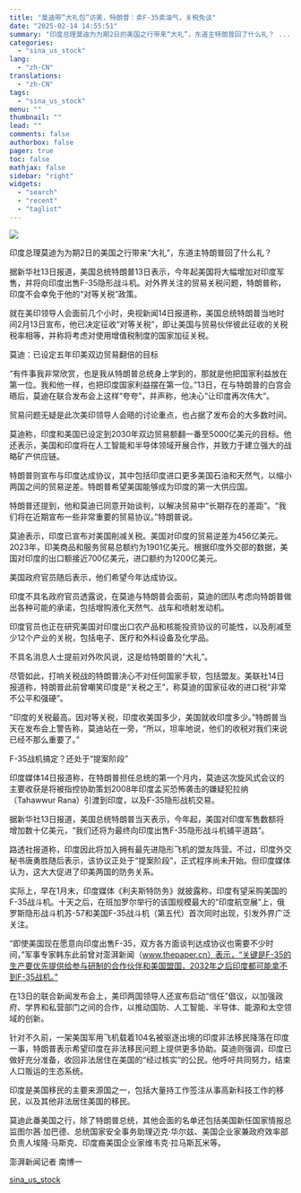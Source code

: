 ```yaml
---
title: "莫迪带“大礼包”访美，特朗普：卖F-35卖油气，关税免谈"
date: "2025-02-14 14:55:51"
summary: "印度总理莫迪为为期2日的美国之行带来“大礼”，东道主特朗普回了什么礼？ ..."
categories:
  - "sina_us_stock"
lang:
  - "zh-CN"
translations:
  - "zh-CN"
tags:
  - "sina_us_stock"
menu: ""
thumbnail: ""
lead: ""
comments: false
authorbox: false
pager: true
toc: false
mathjax: false
sidebar: "right"
widgets:
  - "search"
  - "recent"
  - "taglist"
---
```


![](//n.sinaimg.cn/sinakd20250214s/200/w640h360/20250214/e39d-67fd54399a8b3e8a0c8bc7ac1bec4851.jpg)

印度总理莫迪为为期2日的美国之行带来“大礼”，东道主特朗普回了什么礼？

据新华社13日报道，美国总统特朗普13日表示，今年起美国将大幅增加对印度军售，并将向印度出售F-35隐形战斗机。对外界关注的贸易关税问题，特朗普称，印度不会幸免于他的“对等关税”政策。

就在美印领导人会面前几个小时，央视新闻14日报道称，美国总统特朗普当地时间2月13日宣布，他已决定征收“对等关税”，即让美国与贸易伙伴彼此征收的关税税率相等，并称将考虑对使用增值税制度的国家加征关税。

莫迪：已设定五年印美双边贸易翻倍的目标

“有件事我非常欣赏，也是我从特朗普总统身上学到的，那就是他把国家利益放在第一位。我和他一样，也把印度国家利益摆在第一位。”13日，在与特朗普的白宫会晤后，莫迪在联合发布会上这样“夸夸”，并声称，他决心“让印度再次伟大”。

贸易问题无疑是此次美印领导人会晤的讨论重点，也占据了发布会的大多数时间。

莫迪称，印度和美国已设定到2030年双边贸易额翻一番至5000亿美元的目标。他还表示，美国和印度将在人工智能和半导体领域开展合作，并致力于建立强大的战略矿产供应链。

特朗普则宣布与印度达成协议，其中包括印度进口更多美国石油和天然气，以缩小两国之间的贸易逆差。特朗普希望美国能够成为印度的第一大供应国。

特朗普还提到，他和莫迪已同意开始谈判，以解决贸易中“长期存在的差距”。“我们将在近期宣布一些非常重要的贸易协议。”特朗普说。

莫迪表示，印度已宣布对美国削减关税。美国对印度的贸易逆差为456亿美元。2023年，印美商品和服务贸易总额约为1901亿美元。根据印度外交部的数据，美国对印度的出口额接近700亿美元，进口额约为1200亿美元。

美国政府官员随后表示，他们希望今年达成协议。

印度不具名政府官员透露说，在莫迪与特朗普会面前，莫迪的团队考虑向特朗普做出各种可能的承诺，包括增购液化天然气、战车和喷射发动机。

印度官员也正在研究美国对印度出口农产品和核能投资协议的可能性，以及削减至少12个产业的关税，包括电子、医疗和外科设备及化学品。

不具名消息人士提前对外吹风说，这是给特朗普的“大礼”。

尽管如此，打响关税战的特朗普决心不对任何国家手软，包括盟友。美联社14日报道称，特朗普此前曾嘲笑印度是“关税之王”，称莫迪的国家征收的进口税“非常不公平和强硬”。

“印度的关税最高。因对等关税，印度收美国多少，美国就收印度多少。”特朗普当天在发布会上警告称，莫迪站在一旁，“所以，坦率地说，他们的收税对我们来说已经不那么重要了。”

F-35战机搞定？还处于“提案阶段”

印度媒体14日报道称，在特朗普担任总统的第一个月内，莫迪这次旋风式会议的主要收获是将被指控协助策划2008年印度孟买恐怖袭击的嫌疑犯拉纳（Tahawwur Rana）引渡到印度，以及F-35隐形战机交易。

据新华社13日报道，美国总统特朗普当天表示，今年起，美国对印度军售数额将增加数十亿美元，“我们还将为最终向印度出售F-35隐形战斗机铺平道路”。

路透社报道称，印度因此将加入拥有最先进隐形飞机的盟友阵营。不过，印度外交秘书唐勇胜随后表示，该协议正处于“提案阶段”，正式程序尚未开始。但印度媒体认为，这大大促进了印美两国的防务关系。

实际上，早在1月末，印度媒体《利夫斯特防务》就披露称，印度有望采购美国的F-35战斗机。十天之后，在班加罗尔举行的该国规模最大的“印度航空展”上，俄罗斯隐形战斗机苏-57和美国F-35战斗机（第五代）首次同时出现，引发外界广泛关注。

“即使美国现在愿意向印度出售F-35，双方各方面谈判达成协议也需要不少时间，”军事专家韩东此前曾对澎湃新闻（www.thepaper.cn）表示，“关键是F-35的生产要优先提供给参与研制的合作伙伴和美国盟国，2032年之后印度都可能拿不到F-35战机。”

在13日的联合新闻发布会上，美印两国领导人还宣布启动“信任”倡议，以加强政府、学界和私营部门之间的合作，以推动国防、人工智能、半导体、能源和太空领域的创新。

针对不久前，一架美国军用飞机载着104名被驱逐出境的印度非法移民降落在印度一事，特朗普表示希望印度在非法移民问题上提供更多协助。莫迪则强调，印度已做好充分准备，收回非法居住在美国的“经过核实”的公民。他呼吁共同努力，结束人口贩运的生态系统。

印度是美国移民的主要来源国之一，包括大量持工作签注从事高新科技工作的移民，以及其他非法居住美国的移民。

莫迪此番美国之行，除了特朗普总统，其他会面的名单还包括美国新任国家情报总监图尔茜·加巴德、总统国家安全事务助理迈克·华尔兹、美国企业家兼政府效率部负责人埃隆·马斯克、印度裔美国企业家维韦克·拉马斯瓦米等。

澎湃新闻记者 南博一

[sina_us_stock](https://finance.sina.com.cn/jjxw/2025-02-14/doc-inekmuih6767880.shtml)
